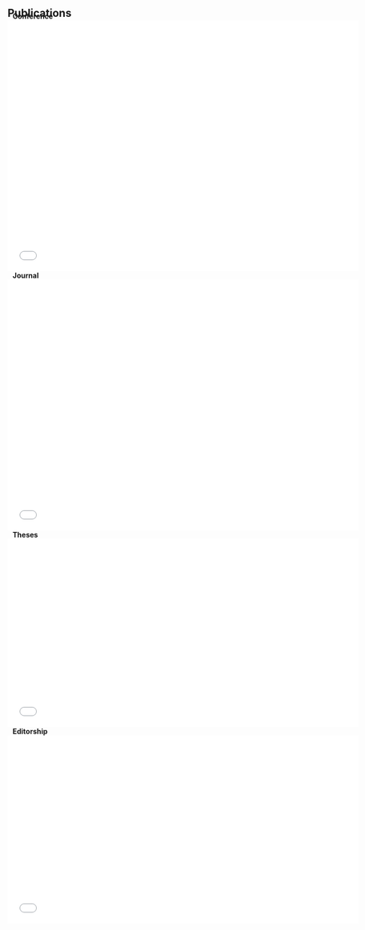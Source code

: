 <h2 id="publications" style="margin: 2px 0px -15px;">Publications</h2>

<div class="publications">
<h4 style="margin:0 10px 0;">Conference</h4>

<iframe src="bibliography/conf.html" title="Conference Publications" style="border: none; width: 700px; height: 500px"></iframe>

<h4 style="margin:0 10px 0;">Journal</h4>

<iframe src="bibliography/journal.html" title="Journal Publications" style="border: none; width: 700px; height: 500px"></iframe>

<h4 style="margin:0 10px 0;">Theses</h4>

<iframe src="bibliography/theses.html" title="Theses Publications" style="border: none; width: 700px; height: 375px"></iframe>
</div>

<h4 style="margin:0 10px 0;">Editorship</h4>

<iframe src="bibliography/editorship.html" title="Editorship Publications" style="border: none; width: 700px; height: 375px"></iframe>
</div>
